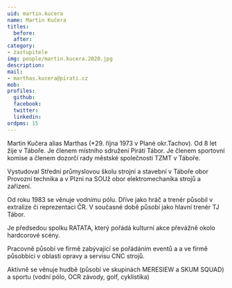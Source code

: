 ```yaml
---
uid: martin.kucera
name: Martin Kučera
titles:
  before: 
  after:
category:
- zastupitele
img: people/martin.kucera.2020.jpg
description:
mail:
- marthas.kucera@pirati.cz
mob:
profiles:
  github:
  facebook:				
  twitter:
  linkedin:
ordpms: 15 
---
```

Martin Kučera alias Marthas (*29. října 1973 v Plané okr.Tachov). Od 8 let žije v Táboře. Je členem místního sdružení Piráti Tábor. Je členem sportovní komise a členem dozorčí rady městské společnosti TZMT v Táboře.

Vystudoval Střední průmyslovou školu strojní a stavební v Táboře obor Provozní technika a v Plzni na SOUž obor elektromechanika strojů a zařízení.

Od roku 1983 se věnuje vodnímu pólu. Dříve jako hráč a trenér působil v extralize či reprezentaci ČR. V současné době působí jako hlavní trenér TJ Tábor.

Je předsedou spolku RATATA, který pořádá kulturní akce převážně okolo hardcorové scény.

Pracovně působí ve firmě zabývající se pořádáním eventů a a ve firmě působbíci v oblasti opravy a servisu CNC strojů.

Aktivně se věnuje hudbě (působí ve skupinách MERESIEW a SKUM SQUAD) a sportu (vodní pólo, OCR závody, golf, cyklistika)
